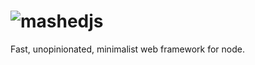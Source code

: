 # ![mashedjs](https://i.imgur.com/FpM9SYw.png "mashedjs")

Fast, unopinionated, minimalist web framework for node.